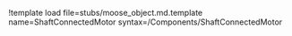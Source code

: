 !template load file=stubs/moose_object.md.template name=ShaftConnectedMotor syntax=/Components/ShaftConnectedMotor
